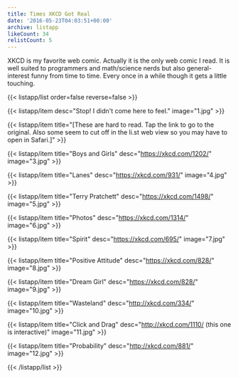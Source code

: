 ```yaml
---
title: Times XKCD Got Real
date: '2016-05-23T04:03:51+00:00'
archive: listapp
likeCount: 34
relistCount: 5
---
```


XKCD is my favorite web comic. Actually it is the only web comic I read. It is well suited to programmers and math/science nerds but also general-interest funny from time to time. Every once in a while though it gets a little touching.

{{< listapp/list order=false reverse=false >}}

   {{< listapp/item
      desc="Stop! I didn't come here to feel."
      image="1.jpg" >}}

   {{< listapp/item title="[These are hard to read. Tap the link to go to the original. Also some seem to cut off in the li.st web view so you may have to open in Safari.]" >}}

   {{< listapp/item title="Boys and Girls"
      desc="https://xkcd.com/1202/"
      image="3.jpg" >}}

   {{< listapp/item title="Lanes"
      desc="https://xkcd.com/931/"
      image="4.jpg" >}}

   {{< listapp/item title="Terry Pratchett"
      desc="https://xkcd.com/1498/"
      image="5.jpg" >}}

   {{< listapp/item title="Photos"
      desc="https://xkcd.com/1314/"
      image="6.jpg" >}}

   {{< listapp/item title="Spirit"
      desc="https://xkcd.com/695/"
      image="7.jpg" >}}

   {{< listapp/item title="Positive Attitude"
      desc="https://xkcd.com/828/"
      image="8.jpg" >}}

   {{< listapp/item title="Dream Girl"
      desc="https://xkcd.com/828/"
      image="9.jpg" >}}

   {{< listapp/item title="Wasteland"
      desc="http://xkcd.com/334/"
      image="10.jpg" >}}

   {{< listapp/item title="Click and Drag"
      desc="http://xkcd.com/1110/ (this one is interactive)"
      image="11.jpg" >}}

   {{< listapp/item title="Probability"
      desc="http://xkcd.com/881/"
      image="12.jpg" >}}

{{< /listapp/list >}}
